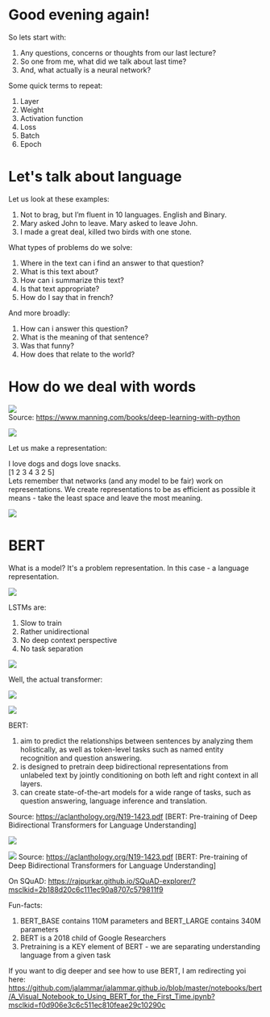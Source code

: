 # Good evening again!

So lets start with:
1. Any questions, concerns or thoughts from our last lecture? 
2. So one from me, what did we talk about last time? 
3. And, what actually is a neural network?

Some quick terms to repeat:
1. Layer
2. Weight
3. Activation function
4. Loss
5. Batch
6. Epoch

# Let's talk about language 

Let us look at these examples:  
1. Not to brag, but I’m fluent in 10 languages. English and Binary.
2. Mary asked John to leave. Mary asked to leave John.
3. I made a great deal, killed two birds with one stone.

What types of problems do we solve:  
1. Where in the text can i find an answer to that question?
2. What is this text about?
3. How can i summarize this text?
4. Is that text appropriate?
5. How do I say that in french?

And more broadly:  
1. How can i answer this question?
2. What is the meaning of that sentence?
3. Was that funny? 
4. How does that relate to the world?

# How do we deal with words

![](img/language-processing.png)  
Source: https://www.manning.com/books/deep-learning-with-python 

![](img/ngrams.png)  

Let us make a representation:  

I love dogs and dogs love snacks.  
[1 2 3 4 3 2 5]  
Lets remember that networks (and any model to be fair) work on representations. We create representations to be as efficient as possible it means - take the least space and leave the most meaning.

![](img/stopwords.png)

# BERT

What is a model? It's a problem representation. In this case - a language representation.  

![](img/lstm.jpg)

LSTMs are:
1. Slow to train
2. Rather unidirectional
3. No deep context perspective
4. No task separation

![](img/transformer.jpg)

Well, the actual transformer:  

![](img/transformer-nn.jpg)

![](img/trans-rnn.jpg)

BERT:
1. aim to predict the relationships between sentences by analyzing them holistically, as well as token-level tasks such as named entity recognition and question answering.
2. is designed to pretrain deep bidirectional representations from unlabeled text by jointly conditioning on both
left and right context in all layers. 
3. can create state-of-the-art models for a wide range of tasks, such as question answering,
language inference and translation.

Source: https://aclanthology.org/N19-1423.pdf [BERT: Pre-training of Deep Bidirectional Transformers for
Language Understanding]  

![](img/tokens-bert.png)

![](img/bert-steps.jpg)
Source: https://aclanthology.org/N19-1423.pdf [BERT: Pre-training of Deep Bidirectional Transformers for
Language Understanding]  

On SQuAD: https://rajpurkar.github.io/SQuAD-explorer/?msclkid=2b188d20c6c111ec90a8707c579811f9  

Fun-facts:
1. BERT_BASE contains 110M parameters and BERT_LARGE contains 340M parameters
2. BERT is a 2018 child of Google Researchers
3. Pretraining is a KEY element of BERT - we are separating understanding language from a given task

If you want to dig deeper and see how to use BERT, I am redirecting yoi here: https://github.com/jalammar/jalammar.github.io/blob/master/notebooks/bert/A_Visual_Notebook_to_Using_BERT_for_the_First_Time.ipynb?msclkid=f0d906e3c6c511ec810feae29c10290c






